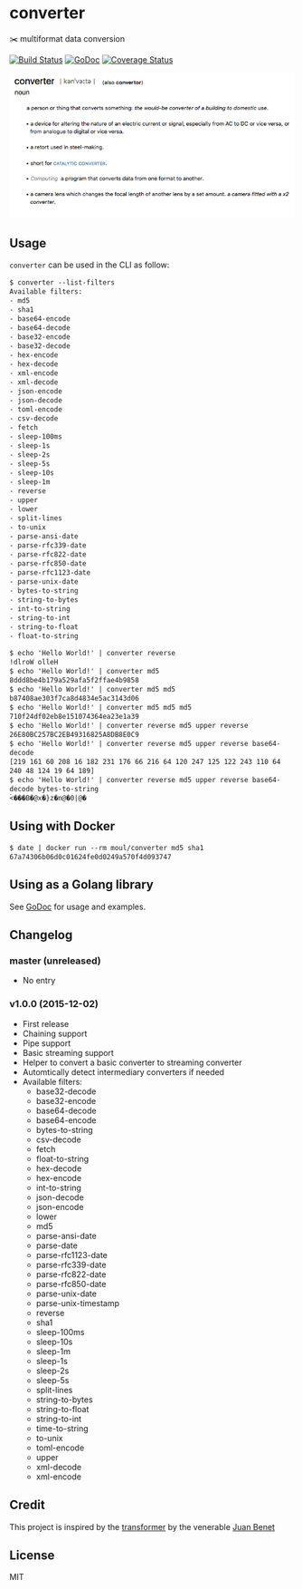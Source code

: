 # converter
:scissors: multiformat data conversion

[![Build Status](https://travis-ci.org/moul/converter.svg?branch=master)](https://travis-ci.org/moul/converter)
[![GoDoc](https://godoc.org/github.com/moul/converter?status.svg)](https://godoc.org/github.com/moul/converter)
[![Coverage Status](https://coveralls.io/repos/moul/converter/badge.svg?branch=master&service=github)](https://coveralls.io/github/moul/converter?branch=master)

![](https://raw.githubusercontent.com/moul/converter/master/assets/dictionary.png)

## Usage

`converter` can be used in the CLI as follow:

```console
$ converter --list-filters
Available filters:
- md5
- sha1
- base64-encode
- base64-decode
- base32-encode
- base32-decode
- hex-encode
- hex-decode
- xml-encode
- xml-decode
- json-encode
- json-decode
- toml-encode
- csv-decode
- fetch
- sleep-100ms
- sleep-1s
- sleep-2s
- sleep-5s
- sleep-10s
- sleep-1m
- reverse
- upper
- lower
- split-lines
- to-unix
- parse-ansi-date
- parse-rfc339-date
- parse-rfc822-date
- parse-rfc850-date
- parse-rfc1123-date
- parse-unix-date
- bytes-to-string
- string-to-bytes
- int-to-string
- string-to-int
- string-to-float
- float-to-string
```

```console
$ echo 'Hello World!' | converter reverse
!dlroW olleH
$ echo 'Hello World!' | converter md5
8ddd8be4b179a529afa5f2ffae4b9858
$ echo 'Hello World!' | converter md5 md5
b87408ae303f7ca8d4834e5ac3143d06
$ echo 'Hello World!' | converter md5 md5 md5
710f24df02eb8e151074364ea23e1a39
$ echo 'Hello World!' | converter reverse md5 upper reverse
26E80BC257BC2EB49316825A8DB8E0C9
$ echo 'Hello World!' | converter reverse md5 upper reverse base64-decode
[219 161 60 208 16 182 231 176 66 216 64 120 247 125 122 243 110 64 240 48 124 19 64 189]
$ echo 'Hello World!' | converter reverse md5 upper reverse base64-decode bytes-to-string
ۡ<���B�@x�}z�n@�0|@�
```

## Using with Docker

```console
$ date | docker run --rm moul/converter md5 sha1
67a74306b06d0c01624fe0d0249a570f4d093747
```

## Using as a Golang library

See [GoDoc](https://godoc.org/github.com/moul/converter) for usage and examples.

## Changelog

### master (unreleased)

* No entry

### v1.0.0 (2015-12-02)

* First release
* Chaining support
* Pipe support
* Basic streaming support
* Helper to convert a basic converter to streaming converter
* Automtically detect intermediary converters if needed
* Available filters:
  * base32-decode
  * base32-encode
  * base64-decode
  * base64-encode
  * bytes-to-string
  * csv-decode
  * fetch
  * float-to-string
  * hex-decode
  * hex-encode
  * int-to-string
  * json-decode
  * json-encode
  * lower
  * md5
  * parse-ansi-date
  * parse-date
  * parse-rfc1123-date
  * parse-rfc339-date
  * parse-rfc822-date
  * parse-rfc850-date
  * parse-unix-date
  * parse-unix-timestamp
  * reverse
  * sha1
  * sleep-100ms
  * sleep-10s
  * sleep-1m
  * sleep-1s
  * sleep-2s
  * sleep-5s
  * split-lines
  * string-to-bytes
  * string-to-float
  * string-to-int
  * time-to-string
  * to-unix
  * toml-encode
  * upper
  * xml-decode
  * xml-encode

## Credit

This project is inspired by the [transformer](https://github.com/jbenet/transformer/) by the venerable [Juan Benet](https://github.com/jbenet)

## License

MIT
